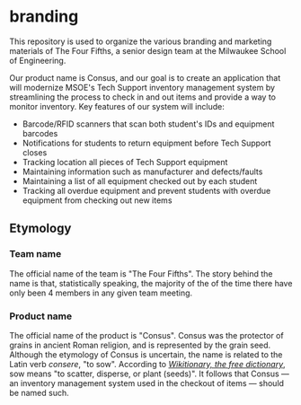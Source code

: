 # branding

This repository is used to organize the various branding and marketing materials
of The Four Fifths, a senior design team at the Milwaukee School of Engineering.

Our product name is Consus, and our goal is to create an application that will
modernize MSOE's Tech Support inventory management system by streamlining the
process to check in and out items and provide a way to monitor inventory. Key
features of our system will include:
- Barcode/RFID scanners that scan both student's IDs and equipment barcodes
- Notifications for students to return equipment before Tech Support closes
- Tracking location all pieces of Tech Support equipment
- Maintaining information such as manufacturer and defects/faults
- Maintaining a list of all equipment checked out by each student
- Tracking all overdue equipment and prevent students with overdue equipment
  from checking out new items

## Etymology

### Team name
The official name of the team is "The Four Fifths". The story behind
the name is that, statistically speaking, the majority of the of the time there
have only been 4 members in any given team meeting.

### Product name
The official name of the product is "Consus". Consus was the protector of grains
in ancient Roman religion, and is represented by the grain seed. Although the
etymology of Consus is uncertain, the name is related to the Latin verb
*consere*, "to sow". According to [*Wikitionary, the free
dictionary*][define:sow], sow means "to scatter, disperse, or plant (seeds)". It
follows that Consus &mdash; an inventory management system used in the checkout
of items &mdash; should be named such.


[define:sow]: https://en.wiktionary.org/wiki/sow#Verb

